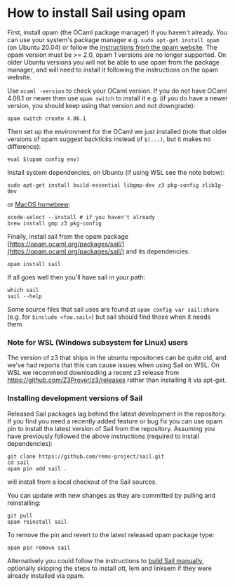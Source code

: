 # How to install Sail using opam

First, install opam (the OCaml package manager) if you haven't already. You can use your system's package
manager e.g. `sudo apt-get install opam` (on Ubuntu 20.04) or follow the [instructions
from the opam website](https://opam.ocaml.org/doc/Install.html).
The opam version must be >= 2.0, opam 1 versions are no longer supported. On older Ubuntu versions you will not be able to use opam from the package manager, and will need to install it following the instructions on the opam website.

Use `ocaml -version` to check your OCaml version. If you do not have OCaml 4.06.1 or newer then use `opam switch` to install it e.g. (if you do have a newer version, you should keep using that version and not downgrade):
```
opam switch create 4.06.1
```

Then set up the environment for the OCaml we just installed (note that older versions of opam suggest backticks instead of `$(...)`, but it makes no difference):
```
eval $(opam config env)
```
Install system dependencies, on Ubuntu (if using WSL see the note below):
```
sudo apt-get install build-essential libgmp-dev z3 pkg-config zlib1g-dev
```
or [MacOS homebrew](https://brew.sh/):
```
xcode-select --install # if you haven't already
brew install gmp z3 pkg-config
```
Finally, install sail from the opam package [https://opam.ocaml.org/packages/sail/](https://opam.ocaml.org/packages/sail/) and its dependencies:
```
opam install sail
```
If all goes well then you'll have sail in your path:
```
which sail
sail --help
```
Some source files that sail uses are found at ``opam config var sail:share`` (e.g. for ``$include <foo.sail>``) but sail should find those when it needs them.

### Note for WSL (Windows subsystem for Linux) users

The version of z3 that ships in the ubuntu repositories can be quite old, and we've had reports that this can cause issues when using Sail on WSL. On WSL we recommend downloading a recent z3 release from https://github.com/Z3Prover/z3/releases rather than installing it via apt-get.

### Installing development versions of Sail
Released Sail packages lag behind the latest development in the repository. If you find you need a recently added feature or bug fix you can use opam pin to install the latest version of Sail from the repository. Assuming you have previously followed the above instructions (required to install dependencies):
```
git clone https://github.com/rems-project/sail.git
cd sail
opam pin add sail .
```
will install from a local checkout of the Sail sources.

You can update with new changes as they are committed by pulling and reinstalling:
```
git pull
opam reinstall sail
```

To remove the pin and revert to the latest released opam package type:
```
opam pin remove sail
```

Alternatively you could follow the instructions to [build Sail manually](BUILDING.md), optionally skipping the steps to install ott, lem and linksem if they were already installed via opam.
